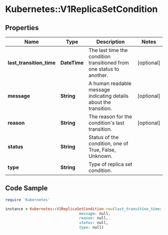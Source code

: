# Kubernetes::V1ReplicaSetCondition

## Properties

Name | Type | Description | Notes
------------ | ------------- | ------------- | -------------
**last_transition_time** | **DateTime** | The last time the condition transitioned from one status to another. | [optional] 
**message** | **String** | A human readable message indicating details about the transition. | [optional] 
**reason** | **String** | The reason for the condition&#39;s last transition. | [optional] 
**status** | **String** | Status of the condition, one of True, False, Unknown. | 
**type** | **String** | Type of replica set condition. | 

## Code Sample

```ruby
require 'Kubernetes'

instance = Kubernetes::V1ReplicaSetCondition.new(last_transition_time: null,
                                 message: null,
                                 reason: null,
                                 status: null,
                                 type: null)
```


